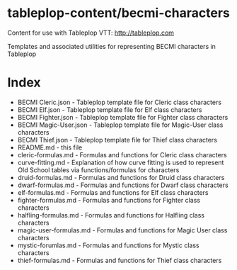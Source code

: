 # tableplop-content/becmi-characters

Content for use with Tableplop VTT: http://tableplop.com

Templates and associated utilities for representing BECMI characters in Tableplop

# Index
- BECMI Cleric.json - Tableplop template file for Cleric class characters 
- BECMI Elf.json - Tableplop template file for Elf class characters
- BECMI Fighter.json - Tableplop template file for Fighter class characters 
- BECMI Magic-User.json - Tableplop template file for Magic-User class characters
- BECMI Thief.json - Tableplop template file for Thief class characters
- README.md - this file
- cleric-formulas.md - Formulas and functions for Cleric class characters
- curve-fitting.md - Explanation of how curve fitting is used to represent Old School tables via functions/formulas for characters
- druid-formulas.md - Formulas and functions for Druid class characters
- dwarf-formulas.md - Formulas and functions for Dwarf class characters
- elf-formulas.md - Formulas and functions for Elf class characters
- fighter-formulas.md - Formulas and functions for Fighter class characters
- halfling-formulas.md - Formulas and functions for Halfling class characters
- magic-user-formulas.md - Formulas and functions for Magic User class characters
- mystic-forumlas.md - Formulas and functions for Mystic class characters
- thief-formulas.md - Formulas and functions for Thief class characters
